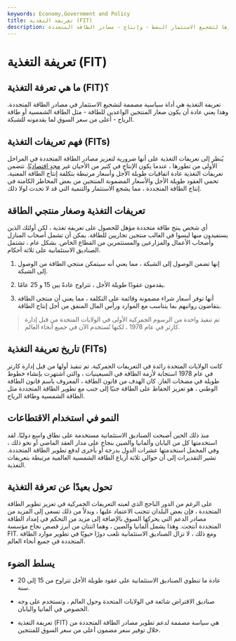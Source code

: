```yaml
---
keywords: Economy,Government and Policy
title: تعريفة التغذية (FIT)
description: تعريفة التغذية هي سياسة اقتصادية تم إنشاؤها لتشجيع الاستثمار النشط - وإنتاج - مصادر الطاقة المتجددة.
---
```


# تعريفة التغذية (FIT)
## ما هي تعرفة التغذية (FIT)؟

تعريفة التغذية هي أداة سياسية مصممة لتشجيع الاستثمار في مصادر الطاقة المتجددة. وهذا يعني عادة أن يكون صغار المنتجين الواعدين للطاقة - مثل الطاقة الشمسية أو طاقة الرياح - أعلى من سعر السوق لما يقدمونه للشبكة.

## فهم تعريفات التغذية (FITs)

يُنظر إلى تعريفات التغذية على أنها ضرورية لتعزيز مصادر الطاقة المتجددة في المراحل الأولى من تطورها ، عندما يكون الإنتاج في كثير من الأحيان غير [مجدٍ اقتصاديًا](/feasibility-study). تتضمن تعريفات التغذية عادة اتفاقيات طويلة الأجل وأسعار مرتبطة بتكلفة إنتاج الطاقة المعنية. تحمي العقود طويلة الأجل والأسعار المضمونة المنتجين من بعض المخاطر الكامنة في إنتاج الطاقة المتجددة ، مما يشجع الاستثمار والتنمية التي قد لا تحدث لولا ذلك.

## تعريفات التغذية وصغار منتجي الطاقة

أي شخص ينتج طاقة متجددة مؤهل للحصول على تعريفة تغذية ، لكن أولئك الذين يستفيدون منها ليسوا في الغالب منتجين تجاريين للطاقة. يمكن أن تشمل أصحاب المنازل وأصحاب الأعمال والمزارعين والمستثمرين من القطاع الخاص. بشكل عام ، تشتمل الصناديق الاستئمانية على ثلاثة أحكام.

1. إنها تضمن الوصول إلى الشبكة ، مما يعني أنه سيتمكن منتجي الطاقة من الوصول إلى الشبكة.

1. يقدمون عقودًا طويلة الأجل ، تتراوح عادةً بين 15 و 25 عامًا.

1. أنها توفر أسعار شراء مضمونة وقائمة على التكلفة ، مما يعني أن منتجي الطاقة يتقاضون رواتبهم بما يتناسب مع الموارد ورأس المال المنفق من أجل إنتاج الطاقة.

> تم تنفيذ واحدة من الرسوم الجمركية الأولى في الولايات المتحدة من قبل إدارة كارتر في عام 1978 ، لكنها تُستخدم الآن في جميع أنحاء العالم.

>

## تاريخ تعريفة التغذية (FITs)

كانت الولايات المتحدة رائدة في التعريفات الجمركية. تم تنفيذ أولها من قبل إدارة كارتر في عام 1978 استجابة لأزمة الطاقة في السبعينيات ، والتي اشتهرت بإنشاء خطوط طويلة في مضخات الغاز. كان الهدف من قانون الطاقة ، المعروف باسم قانون الطاقة الوطني ، هو تعزيز الحفاظ على الطاقة جنبًا إلى جنب مع تطوير الطاقة المتجددة مثل الطاقة الشمسية وطاقة الرياح.

## النمو في استخدام الاقتطاعات

منذ ذلك الحين أصبحت الصناديق الاستئمانية مستخدمة على نطاق واسع دوليًا. لقد استخدمتها كل من اليابان وألمانيا والصين بنجاح على مدار العقد الماضي أو نحو ذلك ، وفي المجمل استخدمتها عشرات الدول بدرجة أو بأخرى لدفع تطوير الطاقة المتجددة. تشير التقديرات إلى أن حوالي ثلاثة أرباع الطاقة الشمسية العالمية مرتبطة بتعريفات التغذية.

## تحول بعيدًا عن تعرفة التغذية

على الرغم من الدور الناجح الذي لعبته التعريفات الجمركية في تعزيز تطوير الطاقة المتجددة ، فإن بعض البلدان تتجنب الاعتماد عليها ، وبدلاً من ذلك تسعى إلى المزيد من مصادر الدعم التي يحركها السوق بالإضافة إلى مزيد من التحكم في إمداد الطاقة المتجددة أنتجت. وهذا يشمل ألمانيا والصين ، وهما اثنتان من أبرز قصص نجاح مؤسسة FIT. ومع ذلك ، لا تزال الصناديق الاستئمانية تلعب دورًا حيويًا في تطوير موارد الطاقة المتجددة في جميع أنحاء العالم.

## يسلط الضوء

- عادة ما تنطوي الصناديق الاستئمانية على عقود طويلة الأجل تتراوح من 15 إلى 20 سنة.

- صناديق الاقتراض شائعة في الولايات المتحدة وحول العالم ، وتستخدم على وجه الخصوص في ألمانيا واليابان.

- تعريفة التغذية (FIT) هي سياسة مصممة لدعم تطوير مصادر الطاقة المتجددة من خلال توفير سعر مضمون أعلى من سعر السوق للمنتجين.

